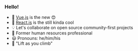 ### Hello! 

- :seedling: [Vue.js](https://vuejs.org/) is the new :heart_eyes:
- :file_folder: [React.js](http://reactjs.org/) is the still kinda cool
- :bulb: Let's collaborate on open source community-first projects 
- :scroll: Former human resources professional
- :smiley: Pronouns: he/him/his
- :rocket: "Lift as you climb"

<!--
**jwu910/jwu910** is a ✨ _special_ ✨ repository because its `README.md` (this file) appears on your GitHub profile.

Here are some ideas to get you started:

- 🔭 I’m currently working on ...
- 🌱 I’m currently learning ...
- 👯 I’m looking to collaborate on ...
- 🤔 I’m looking for help with ...
- 💬 Ask me about ...
- 📫 How to reach me: ...
- 😄 Pronouns: ...
- ⚡ Fun fact: ...
-->
